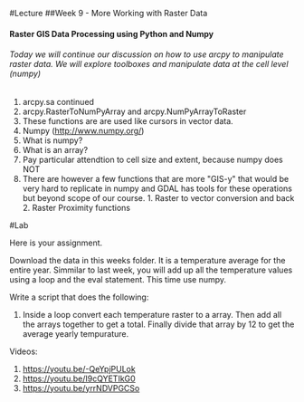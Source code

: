 #Lecture
##Week 9 - More Working with Raster Data
#### Raster GIS Data Processing using Python and Numpy
###### Today we will continue our discussion on how to use arcpy to manipulate raster data.  We will explore toolboxes and manipulate data at the cell level (numpy)


1. arcpy.sa continued
  1. arcpy.RasterToNumPyArray and arcpy.NumPyArrayToRaster
  2. These functions are are used like cursors in vector data.
1. Numpy (http://www.numpy.org/)
  1. What is numpy?
  2. What is an array?
  3. Pay particular attendtion to cell size and extent, because numpy does NOT
  4. There are however a few functions that are more "GIS-y" that would be very hard to replicate in numpy and GDAL has tools for these operations but beyond scope of our course.
    1. Raster to vector conversion and back
    2. Raster Proximity functions

  

#Lab 

Here is your assignment.

Download the data in this weeks folder.  It is a temperature average for the entire year.  Simmilar to last week, you will add up all the temperature values using a loop and the eval statement.  This time use numpy.

Write a script that does the following:
  1. Inside a loop convert each temperature raster to a array.  Then add all the arrays together to get a total.  Finally divide that array by 12 to get the average yearly tempurature. 


Videos:
1) https://youtu.be/-QeYpjPULok
2) https://youtu.be/I9cQYETIkG0
3) https://youtu.be/yrrNDVPGCSo







  




      
      

